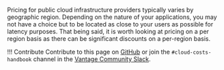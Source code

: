 Pricing for public cloud infrastructure providers typically varies by geographic region. Depending on the nature of your applications, you may not have a choice but to be located as close to your users as possible for latency purposes. That being said, it is worth looking at pricing on a per region basis as there can be significant discounts on a per-region basis. 

!!! Contribute
    Contribute to this page on [GitHub](https://github.com/vantage-sh/handbook) or join the `#cloud-costs-handbook` channel in the [Vantage Community Slack](https://join.slack.com/t/vantagecommunity/shared_invite/zt-oey52myv-gq4AWRKkX25kjp1UGziPTw).